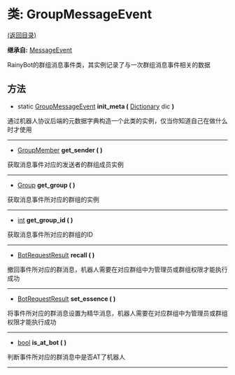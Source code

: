 # 类: GroupMessageEvent  
[(返回目录)](README.md)  
  
**继承自:** [MessageEvent](MessageEvent.md)  
  
RainyBot的群组消息事件类，其实例记录了与一次群组消息事件相关的数据  
  
## 方法 
  
- static [GroupMessageEvent](GroupMessageEvent.md) **init_meta (** [Dictionary](https://docs.godotengine.org/en/latest/classes/class_dictionary.html) dic **)**  
  
通过机器人协议后端的元数据字典构造一个此类的实例，仅当你知道自己在做什么时才使用  
  
---  
  
- [GroupMember](GroupMember.md) **get_sender ( )**  
  
获取消息事件对应的发送者的群组成员实例  
  
---  
  
- [Group](Group.md) **get_group ( )**  
  
获取消息事件所对应的群组的实例  
  
---  
  
- [int](https://docs.godotengine.org/en/latest/classes/class_int.html) **get_group_id ( )**  
  
获取消息事件所对应的群组的ID  
  
---  
  
- [BotRequestResult](BotRequestResult.md) **recall ( )**  
  
撤回事件所对应的群消息，机器人需要在对应群组中为管理员或群组权限才能执行成功  
  
---  
  
- [BotRequestResult](BotRequestResult.md) **set_essence ( )**  
  
将事件所对应的群消息设置为精华消息，机器人需要在对应群组中为管理员或群组权限才能执行成功  
  
---  
  
- [bool](https://docs.godotengine.org/en/latest/classes/class_bool.html) **is_at_bot ( )**  
  
判断事件所对应的群消息中是否AT了机器人  
  
---  
  


